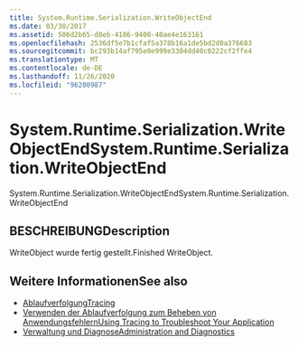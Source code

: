 ```yaml
---
title: System.Runtime.Serialization.WriteObjectEnd
ms.date: 03/30/2017
ms.assetid: 586d2b65-d8eb-4186-9400-40ae4e163161
ms.openlocfilehash: 2536df5e7b1cfaf5a378b16a1de5bd2d0a376683
ms.sourcegitcommit: bc293b14af795e0e999e3304dd40c0222cf2ffe4
ms.translationtype: MT
ms.contentlocale: de-DE
ms.lasthandoff: 11/26/2020
ms.locfileid: "96280987"
---
```

# <a name="systemruntimeserializationwriteobjectend"></a><span data-ttu-id="3b707-102">System.Runtime.Serialization.WriteObjectEnd</span><span class="sxs-lookup"><span data-stu-id="3b707-102">System.Runtime.Serialization.WriteObjectEnd</span></span>

<span data-ttu-id="3b707-103">System.Runtime.Serialization.WriteObjectEnd</span><span class="sxs-lookup"><span data-stu-id="3b707-103">System.Runtime.Serialization.WriteObjectEnd</span></span>  
  
## <a name="description"></a><span data-ttu-id="3b707-104">BESCHREIBUNG</span><span class="sxs-lookup"><span data-stu-id="3b707-104">Description</span></span>  

 <span data-ttu-id="3b707-105">WriteObject wurde fertig gestellt.</span><span class="sxs-lookup"><span data-stu-id="3b707-105">Finished WriteObject.</span></span>  
  
## <a name="see-also"></a><span data-ttu-id="3b707-106">Weitere Informationen</span><span class="sxs-lookup"><span data-stu-id="3b707-106">See also</span></span>

- [<span data-ttu-id="3b707-107">Ablaufverfolgung</span><span class="sxs-lookup"><span data-stu-id="3b707-107">Tracing</span></span>](index.md)
- [<span data-ttu-id="3b707-108">Verwenden der Ablaufverfolgung zum Beheben von Anwendungsfehlern</span><span class="sxs-lookup"><span data-stu-id="3b707-108">Using Tracing to Troubleshoot Your Application</span></span>](using-tracing-to-troubleshoot-your-application.md)
- [<span data-ttu-id="3b707-109">Verwaltung und Diagnose</span><span class="sxs-lookup"><span data-stu-id="3b707-109">Administration and Diagnostics</span></span>](../index.md)
